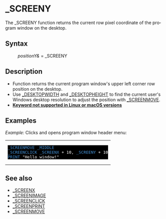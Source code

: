 <style>pre.codeide, pre.outputfixed, .outputcrt0 { background-color: #000 !important; color: #FFF !important; }</style><!DOCTYPE html>
<html class="client-nojs" dir="ltr" lang="en">
<head>
<title>_SCREENY - QB64 Phoenix Edition Wiki</title>
</head>
<body class="mediawiki ltr sitedir-ltr mw-hide-empty-elt ns-0 ns-subject page-SCREENY rootpage-SCREENY skin-vector action-view skin-vector-legacy vector-feature-language-in-header-enabled vector-feature-language-in-main-page-header-disabled vector-feature-language-alert-in-sidebar-disabled vector-feature-sticky-header-disabled vector-feature-sticky-header-edit-disabled vector-feature-table-of-contents-disabled vector-feature-visual-enhancement-next-disabled">
<div class="mw-body" id="content" role="main">
<a id="top"></a>
<h1 class="firstHeading mw-first-heading" id="firstHeading">_SCREENY</h1>
<div class="vector-body" id="bodyContent">
<div class="mw-body-content mw-content-ltr" dir="ltr" id="mw-content-text" lang="en"><div class="mw-parser-output"><p>The <a class="mw-selflink selflink">_SCREENY</a> function returns the current row pixel coordinate of the program window on the desktop.
</p>
<h2><span class="mw-headline" id="Syntax">Syntax</span></h2>
<dl><dd><i>positionY&amp;</i> = <a class="mw-selflink selflink">_SCREENY</a></dd></dl>
<p>
</p>
<h2><span class="mw-headline" id="Description">Description</span></h2>
<ul><li>Function returns the current program window's upper left corner row position on the desktop.</li>
<li>Use <a href="DESKTOPWIDTH" title="DESKTOPWIDTH">_DESKTOPWIDTH</a> and <a href="DESKTOPHEIGHT" title="DESKTOPHEIGHT">_DESKTOPHEIGHT</a> to find the current user's Windows desktop resolution to adjust the position with <a href="SCREENMOVE" title="SCREENMOVE">_SCREENMOVE</a>.</li>
<li><b><a href="Keywords_currently_not_supported_by_QB64#Keywords_not_supported_in_Linux_or_macOS_versions" title="Keywords currently not supported by QB64">Keyword not supported in Linux or macOS versions</a></b></li></ul>
<p>
</p>
<h2><span class="mw-headline" id="Examples">Examples</span></h2>
<p><i>Example:</i> Clicks and opens program window header menu:
</p>
<table cellpadding="15px" width="100%">
<tbody><tr>
<td><pre class="codeide"><a href="SCREENMOVE" title="SCREENMOVE"><span style="color:#4593D8;">_SCREENMOVE</span></a> <a href="SCREENMOVE" title="SCREENMOVE"><span style="color:#4593D8;">_MIDDLE</span></a>
<a href="SCREENCLICK" title="SCREENCLICK"><span style="color:#4593D8;">_SCREENCLICK</span></a> <a href="SCREENX" title="SCREENX"><span style="color:#4593D8;">_SCREENX</span></a> + 10, <a class="mw-selflink selflink"><span style="color:#4593D8;">_SCREENY</span></a> + 10
<a href="PRINT" title="PRINT"><span style="color:#4593D8;">PRINT</span></a> "Hello window!"
</pre>
</td></tr></tbody></table>
<p>
</p>
<h2><span class="mw-headline" id="See_also">See also</span></h2>
<ul><li><a href="SCREENX" title="SCREENX">_SCREENX</a></li>
<li><a href="SCREENIMAGE" title="SCREENIMAGE">_SCREENIMAGE</a></li>
<li><a href="SCREENCLICK" title="SCREENCLICK">_SCREENCLICK</a></li>
<li><a href="SCREENPRINT" title="SCREENPRINT">_SCREENPRINT</a></li>
<li><a href="SCREENMOVE" title="SCREENMOVE">_SCREENMOVE</a></li></ul>
<p>
</p>
<!-- 
NewPP limit report
Cached time: 20240715062446
Cache expiry: 86400
Reduced expiry: false
Complications: [show‐toc]
CPU time usage: 0.028 seconds
Real time usage: 0.037 seconds
Preprocessor visited node count: 67/1000000
Post‐expand include size: 1016/2097152 bytes
Template argument size: 116/2097152 bytes
Highest expansion depth: 3/100
Expensive parser function count: 0/100
Unstrip recursion depth: 0/20
Unstrip post‐expand size: 0/5000000 bytes
-->
<!--
Transclusion expansion time report (%,ms,calls,template)
100.00%   20.054      1 -total
 12.41%    2.489      1 Template:PageSyntax
 11.67%    2.339      6 Template:Cl
 10.82%    2.170      1 Template:Parameter
 10.79%    2.164      1 Template:PageSeeAlso
 10.35%    2.075      1 Template:CodeStart
 10.14%    2.034      1 Template:PageNavigation
  9.98%    2.001      1 Template:PageDescription
  9.38%    1.881      1 Template:PageExamples
  8.76%    1.756      1 Template:CodeEnd
-->
<!-- Saved in parser cache with key qb64pnix_mw19894-mwmb_:pcache:idhash:321-0!canonical and timestamp 20240715062446 and revision id 6526.
 -->
</div>
</div>
</div>
</div>
</body>
</html>